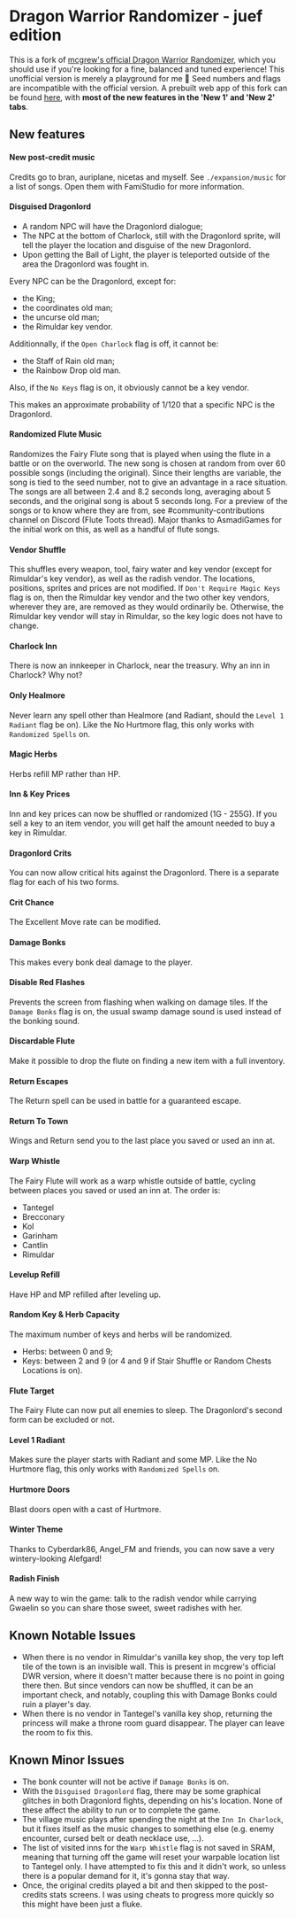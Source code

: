 # Dragon Warrior Randomizer - juef edition #

This is a fork of [mcgrew's official Dragon Warrior Randomizer](https://dwrandomizer.com/), which you should use if you're looking for a fine, balanced and tuned experience! This unofficial version is merely a playground for me 🙂 Seed numbers and flags are incompatible with the official version. A prebuilt web app of this fork can be found [here](https://snestop.jerther.com/misc/dwr/unofficial_juef/), with <b>most of the new features in the 'New 1' and 'New 2' tabs</b>.

## New features ##

#### New post-credit music ####

Credits go to bran, auriplane, nicetas and myself. See `./expansion/music` for a list of songs. Open them with FamiStudio for more information.


#### Disguised Dragonlord ####

- A random NPC will have the Dragonlord dialogue;
- The NPC at the bottom of Charlock, still with the Dragonlord sprite, will tell the player the location and disguise of the new Dragonlord.
- Upon getting the Ball of Light, the player is teleported outside of the area the Dragonlord was fought in.

Every NPC can be the Dragonlord, except for:

- the King;
- the coordinates old man;
- the uncurse old man;
- the Rimuldar key vendor.

Additionnally, if the `Open Charlock` flag is off, it cannot be:

- the Staff of Rain old man;
- the Rainbow Drop old man.

Also, if the `No Keys` flag is on, it obviously cannot be a key vendor.

This makes an approximate probability of 1/120 that a specific NPC is the Dragonlord.


#### Randomized Flute Music ####

Randomizes the Fairy Flute song that is played when using the flute in a battle or on the overworld. The new song is chosen at random from over 60 possible songs (including the original). Since their lengths are variable, the song is tied to the seed number, not to give an advantage in a race situation. The songs are all between 2.4 and 8.2 seconds long, averaging about 5 seconds, and the original song is about 5 seconds long. For a preview of the songs or to know where they are from, see #community-contributions channel on Discord (Flute Toots thread). Major thanks to AsmadiGames for the initial work on this, as well as a handful of flute songs.


#### Vendor Shuffle ####

This shuffles every weapon, tool, fairy water and key vendor (except for Rimuldar's key vendor), as well as the radish vendor. The locations, positions, sprites and prices are not modified. If `Don't Require Magic Keys` flag is on, then the Rimuldar key vendor and the two other key vendors, wherever they are, are removed as they would ordinarily be. Otherwise, the Rimuldar key vendor will stay in Rimuldar, so the key logic does not have to change.


#### Charlock Inn ####

There is now an innkeeper in Charlock, near the treasury. Why an inn in Charlock? Why not?


#### Only Healmore ####

Never learn any spell other than Healmore (and Radiant, should the `Level 1 Radiant` flag be on). Like the No Hurtmore flag, this only works with `Randomized Spells` on.


#### Magic Herbs ####

Herbs refill MP rather than HP.


#### Inn & Key Prices ####

Inn and key prices can now be shuffled or randomized (1G - 255G). If you sell a key to an item vendor, you will get half the amount needed to buy a key in Rimuldar.


#### Dragonlord Crits ####

You can now allow critical hits against the Dragonlord. There is a separate flag for each of his two forms.


#### Crit Chance ####

The Excellent Move rate can be modified.


#### Damage Bonks ####

This makes every bonk deal damage to the player.


#### Disable Red Flashes ####

Prevents the screen from flashing when walking on damage tiles. If the `Damage Bonks` flag is on, the usual swamp damage sound is used instead of the bonking sound.


#### Discardable Flute ####

Make it possible to drop the flute on finding a new item with a full inventory.


#### Return Escapes ####

The Return spell can be used in battle for a guaranteed escape.


#### Return To Town ####

Wings and Return send you to the last place you saved or used an inn at.


#### Warp Whistle ####

The Fairy Flute will work as a warp whistle outside of battle, cycling between places you saved or used an inn at. The order is:

- Tantegel
- Brecconary
- Kol
- Garinham
- Cantlin
- Rimuldar


#### Levelup Refill ####

Have HP and MP refilled after leveling up.


#### Random Key & Herb Capacity ####

The maximum number of keys and herbs will be randomized.

- Herbs: between 0 and 9;
- Keys: between 2 and 9 (or 4 and 9 if Stair Shuffle or Random Chests Locations is on).


#### Flute Target ####

The Fairy Flute can now put all enemies to sleep. The Dragonlord's second form can be excluded or not.


#### Level 1 Radiant ####

Makes sure the player starts with Radiant and some MP. Like the No Hurtmore flag, this only works with `Randomized Spells` on.


#### Hurtmore Doors ####

Blast doors open with a cast of Hurtmore.


#### Winter Theme ####

Thanks to Cyberdark86, Angel_FM and friends, you can now save a very wintery-looking Alefgard!


#### Radish Finish ####

A new way to win the game: talk to the radish vendor while carrying Gwaelin so you can share those sweet, sweet radishes with her.


## Known Notable Issues ##
- When there is no vendor in Rimuldar's vanilla key shop, the very top left tile of the town is an invisible wall. This is present in mcgrew's official DWR version, where it doesn't matter because there is no point in going there then. But since vendors can now be shuffled, it can be an important check, and notably, coupling this with Damage Bonks could ruin a player's day.
- When there is no vendor in Tantegel's vanilla key shop, returning the princess will make a throne room guard disappear. The player can leave the room to fix this.


## Known Minor Issues ##
- The bonk counter will not be active if `Damage Bonks` is on.
- With the `Disguised Dragonlord` flag, there may be some graphical glitches in both Dragonlord fights, depending on his's location. None of these affect the ability to run or to complete the game.
- The village music plays after spending the night at the `Inn In Charlock`, but it fixes itself as the music changes to something else (e.g. enemy encounter, cursed belt or death necklace use, …).
- The list of visited inns for the `Warp Whistle` flag is not saved in SRAM, meaning that turning off the game will reset your warpable location list to Tantegel only. I have attempted to fix this and it didn't work, so unless there is a popular demand for it, it's gonna stay that way.
- Once, the original credits played a bit and then skipped to the post-credits stats screens. I was using cheats to progress more quickly so this might have been just a fluke.
